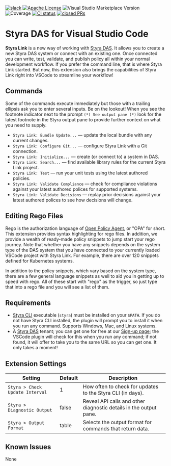 <!-- markdownlint-disable MD041 -->
[![slack](https://img.shields.io/badge/slack-styra-24b6e0.svg?logo=slack)](https://styracommunity.slack.com/)
[![Apache License](https://img.shields.io/badge/license-Apache%202.0-orange.svg)](https://www.apache.org/licenses/LICENSE-2.0)
![Visual Studio Marketplace Version](https://img.shields.io/visual-studio-marketplace/v/Styra.vscode-styra?color=24b6e0)
![Coverage](https://img.shields.io/badge/Coverage-70%25-brightgreen)
[![CI status](https://github.com/StyraInc/vscode-styra/actions/workflows/main.yaml/badge.svg)](https://github.com/StyraInc/vscode-styra/actions/workflows/main.yaml)
[![closed PRs](https://img.shields.io/github/issues-pr-closed-raw/StyraInc/vscode-styra)](https://github.com/StyraInc/vscode-styra/pulls?q=is%3Apr+is%3Aclosed)
<!--
  Notes for above:
  24b6e0 is Styra blue!
  Slack: https://github.com/brigadecore/brigade-foundations/pull/17/files
  CI status: https://docs.github.com/en/actions/monitoring-and-troubleshooting-workflows/adding-a-workflow-status-badge
-->

# Styra DAS for Visual Studio Code

**Styra Link** is a new way of working with [Styra DAS](https://www.styra.com/styra-das/).
It allows you to create a new Styra DAS system or connect with an existing one.
Once connected you can write, test, validate, and publish policy all within your normal development workflow.
If you prefer the command line, that is where Styra Link started.
But now, this extension also brings the capabilities of Styra Link right into VSCode to streamline your workflow!

## Commands

Some of the commands execute immediately but those with a trailing ellipsis ask you to enter several inputs.
Be on the lookout! When you see the footnote indicator next to the prompt `(*) See output pane (*)` look
for the latest footnote in the Styra output pane to provide further context on what you need to supply.

* `Styra Link: Bundle Update...` — update the local bundle with any current changes.
* `Styra Link: Configure Git...` — configure Styra Link with a Git connection.
* `Styra Link: Initialize...` — create (or connect to) a system in DAS.
* `Styra Link: Search...` — find available library rules for the current Styra Link project.
* `Styra Link: Test` — run your unit tests using the latest authored policies.
* `Styra Link: Validate Compliance` — check for compliance violations against your latest authored polices for supported systems.
* `Styra Link: Validate Decisions` — replay prior decisions against your latest authored polices to see how decisions will change.

## Editing Rego Files

Rego is the authorization language of [Open Policy Agent](https://www.openpolicyagent.org/docs/latest/), or "OPA" for short.
This extension provides syntax highlighting for rego files.
In addition, we provide a wealth of ready-made policy snippets to jump start your rego journey.
Note that whether you have any snippets depends on the system type of the DAS system
that you have connected to your currently loaded VSCode project with Styra Link.
For example, there are over 120 snippets defined for Kubernetes systems.

In addition to the policy snippets, which vary based on the system type,
there are a few general language snippets as well to aid you in getting up to speed with rego.
All of these start with "rego" as the trigger, so just type that into a rego file and you will see a list of them.

## Requirements

* [Styra CLI](https://docs.styra.com/reference/cli/install-use-cli) executable (`styra`) must be installed on your `$PATH`.  If you do not have Styra CLI installed, the plugin will prompt you to install it when you run any command. Supports Windows, Mac, and Linux systems.
* A [Styra DAS](https://www.styra.com/styra-das/) tenant; you can get one for free at our [Sign-up page](https://signup.styra.com); the VSCode plugin will check for this when you run any command; if not found, it will offer to take you to the same URL so you can get one. It only takes a moment!

## Extension Settings

| Setting | Default | Description |
| --- | --- | --- |
| `Styra > Check Update Interval` | 1 | How often to check for updates to the Styra CLI (in days). |
| `Styra > Diagnostic Output` | false | Reveal API calls and other diagnostic details in the output pane. |
| `Styra > Output Format` | table | Selects the output format for commands that return data. |

## Known Issues

None
